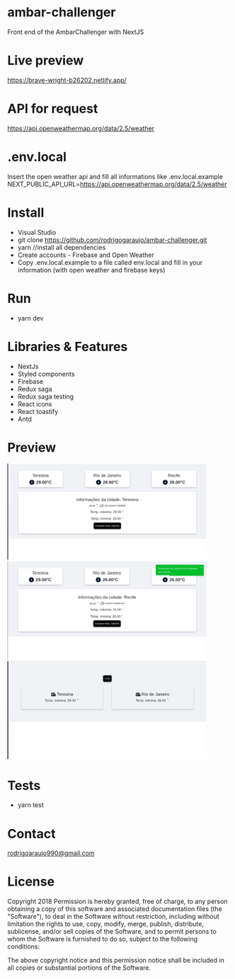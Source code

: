 # ambar-challenger
Front end of the AmbarChallenger with NextJS

# Live preview
https://brave-wright-b26202.netlify.app/

# API for request
https://api.openweathermap.org/data/2.5/weather

# .env.local 
Insert the open weather api and fill all informations like .env.local.example
NEXT_PUBLIC_API_URL=https://api.openweathermap.org/data/2.5/weather

# Install
- Visual Studio
- git clone https://github.com/rodrigogaraujo/ambar-challenger.git
- yarn //install all dependencies
- Create accounts - Firebase and Open Weather
- Copy .env.local.example to a file called env.local and fill in your information (with open weather and firebase keys)

# Run
- yarn dev

# Libraries & Features
- NextJs
- Styled components
- Firebase
- Redux saga
- Redux saga testing
- React icons
- React toastify
- Antd

# Preview
<img src="https://github.com/rodrigogaraujo/ambar-challenger/blob/main/Screenshot%20from%202021-03-14%2019-05-01.png" width="450"/>
<img src="https://github.com/rodrigogaraujo/ambar-challenger/blob/main/Screenshot%20from%202021-03-14%2019-05-09.png" width="450"/>
<img src="https://github.com/rodrigogaraujo/ambar-challenger/blob/main/Screenshot%20from%202021-03-14%2019-05-13.png" width="450"/>

# Tests
- yarn test

# Contact
rodrigoaraujo990@gmail.com

# License
Copyright 2018 Permission is hereby granted, free of charge, to any person obtaining a copy of this software and associated documentation files (the "Software"), to deal in the Software without restriction, including without limitation the rights to use, copy, modify, merge, publish, distribute, sublicense, and/or sell copies of the Software, and to permit persons to whom the Software is furnished to do so, subject to the following conditions:

The above copyright notice and this permission notice shall be included in all copies or substantial portions of the Software.

